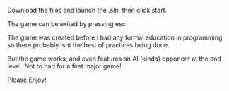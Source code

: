 Download the files and launch the .sln, then click start.

The game can be exited by pressing esc

The game was created before I had any formal education in programming so there probably isnt the best of practices being done.

But the game works, and even features an AI (kinda) opponent at the end level. Not to bad for a first major game!

Please Enjoy!
